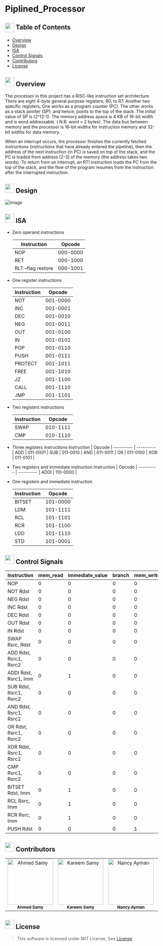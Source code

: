 # Piplined_Processor 
## <img align= center width=30px height=30px src="https://github.com/AhmedSamy02/Adders-Mania/assets/88517271/dba75e61-02dd-465b-bc31-90907f36c93a"> Table of Contents

- [Overview](#overview)
- [Design](#des)
- [ISA](#isa)
- [Control Signals](#cs)
- [Contributors](#contributors)
- [License](#license)


## <img src="https://github.com/AhmedSamy02/Adders-Mania/assets/88517271/9ed3ee67-0407-4c82-9e29-4faa76d1ac44" width="30" height="30" /> Overview <a name = "overview"></a>
The processor in this project has a RISC-like instruction set architecture. There are eight 4-byte general purpose registers; R0, to R7. Another two specific registers, One works as a program counter (PC). The other works as a stack pointer (SP); and hence; points to the top of the stack. The initial value of SP is  (2^12-1). The memory address space is 4 KB of 16-bit width and is word addressable. ( N.B.  word = 2 bytes). The data bus between memory and the processor is 16-bit widths for instruction memory and 32-bit widths for data memory.

When an interrupt occurs, the processor finishes the currently fetched instructions (instructions that have already entered the pipeline), then the address of the next instruction (in PC) is saved on top of the stack, and the PC is loaded from address [2-3] of the memory (the address takes two words). To return from an interrupt, an RTI instruction loads the PC from the top of the stack, and the flow of the program resumes from the instruction after the interrupted instruction.

## <img src="https://github.com/YaraHisham61/OS_Scheduler/assets/88517271/41cd74fb-7e37-492e-b15d-5f54bccfd43e" width="30" height="30" /> Design <a name = "des"></a>
![image](https://github.com/YaraHisham61/Architecture_Project/assets/88517271/e8f7adfd-3df4-4438-931e-103b67efc4b6)
## <img src="https://github.com/YaraHisham61/Architecture_Project/assets/88517271/d375f35d-9e7d-474f-96ce-a51c610a9f31" width="30" height="30" /> ISA <a name = "isa"></a>

* Zero operand instructions
  
   Instruction | Opcode     | 
   ----------- | ---------- |
    NOP        |	000-0000  |
    RET	       |  000-1000  |
    RLT –flag restore	| 000-1001
  
* One register instructions
  
  Instruction | Opcode     | 
   ---------- | ---------- |
    NOT       | 001-0000   |
    INC       | 001-0001   |
    DEC       | 001-0010   |
    NEG       | 001-0011   |
    OUT       | 001-0100   |
    IN        | 001-0101   |
    POP       | 001-0110   |
    PUSH      | 001-0111   |
    PROTECT   | 001-1011   |
    FREE      | 001-1010   |
    JZ        | 001-1100   |
    CALL      | 001-1110   |
    JMP       | 001-1101   |

* Two registers instructions
  
   Instruction | Opcode     | 
   ----------- | ---------- |
    SWAP       |  010-1111  |
    CMP        |  010-1110  |
  
* Three registers instructions
   Instruction | Opcode     | 
   ---------- | ---------- |
    ADD       | 011-0001   |
    SUB       | 011-0010   |
    AND       | 011-0011   |
    OR        | 011-0100   |
    XOR       | 011-0101   |

* Two registers and immediate instruction
     Instruction | Opcode     | 
   ---------- | ---------- |
    ADDI       | 110-0000   |

* One registers and immediate instruction
    
    Instruction | Opcode     | 
     ---------- | ---------- |
    BITSET    | 101-0000   |
    LDM       | 101-1111   |
    RCL       | 101-1101   |
    RCR       | 101-1100   |
    LDD       | 101-1110   |
    STD       | 101-0001   |

## <img src="https://github.com/YaraHisham61/Architecture_Project/assets/88517271/b53860f2-b404-41d5-ae7e-0833f1e49159" width="30" height="30" /> Control Signals <a name = "cs"></a>

| Instruction         | mem_read | immediate_value | branch | mem_write | reg_write1 | reg_write2 | reg_read1 | reg_read2 | reg_read3 | stack_read | stack_write | protectAfree | protectOfree | inOout | inAout | alu_op |
|----------------------|----------|------------------|--------|-----------|------------|------------|-----------|-----------|-----------|-------------|-------------|--------------|--------------|--------|--------|--------|
| NOP                  | 0        | 0                | 0      | 0         | 0          | 0          | 0         | 0         | 0         | 0           | 0           | 0            | 0            | 0      | 0      | 0000   |
| NOT  Rdst            | 0        | 0                | 0      | 0         | 1          | 0          | 1         | 0         | 0         | 0           | 0           | 0            | 0            | 0      | 0      | 0001   |
| NEG Rdst             | 0        | 0                | 0      | 0         | 1          | 0          | 1         | 0         | 0         | 0           | 0           | 0            | 0            | 0      | 0      | 0010   |
| INC  Rdst            | 0        | 0                | 0      | 0         | 1          | 0          | 1         | 0         | 0         | 0           | 0           | 0            | 0            | 0      | 0      | 0011   |
| DEC  Rdst            | 0        | 0                | 0      | 0         | 1          | 0          | 1         | 0         | 0         | 0           | 0           | 0            | 0            | 0      | 0      | 0100   |
| OUT  Rdst            | 0        | 0                | 0      | 0         | 0          | 0          | 0         | 0         | 0         | 0           | 0           | 0            | 1            | 1      | 0000   | 0      |
| IN  Rdst             | 0        | 0                | 0      | 0         | 1          | 0          | 0         | 0         | 0         | 0           | 1           | 0            | 1            | 0      | 0000   | 0      |
| SWAP Rsrc, Rdst      | 0        | 0                | 0      | 0         | 1          | 1          | 1         | 1         | 0         | 0           | 0           | 0            | 0            | 0      | 0101   | 0      |
| ADD Rdst, Rsrc1, Rsrc2 | 0      | 0                | 0      | 0         | 1          | 0          | 1         | 1         | 1         | 0           | 0           | 0            | 0            | 0      | 0110   | 0      |
| ADDI Rdst, Rsrc1, Imm | 0       | 1                | 0      | 0         | 1          | 0          | 1         | 1         | 0         | 0           | 0           | 0            | 0            | 0      | 0110   | 0      |
| SUB  Rdst, Rsrc1, Rsrc2 | 0      | 0                | 0      | 0         | 1          | 0          | 1         | 1         | 1         | 0           | 0           | 0            | 0            | 0      | 0111   | 0      |
| AND  Rdst, Rsrc1, Rsrc2 | 0      | 0                | 0      | 0         | 1          | 0          | 1         | 1         | 1         | 0           | 0           | 0            | 0            | 0      | 1000   | 0      |
| OR Rdst, Rsrc1, Rsrc2 | 0       | 0                | 0      | 0         | 1          | 0          | 1         | 1         | 1         | 0           | 0           | 0            | 0            | 0      | 1001   | 0      |
| XOR Rdst, Rsrc1, Rsrc2 | 0      | 0                | 0      | 0         | 1          | 0          | 1         | 1         | 1         | 0           | 0           | 0            | 0            | 0      | 1010   | 0      |
| CMP Rsrc1, Rsrc2     | 0        | 0                | 0      | 0         | 0          | 0          | 1         | 0         | 0         | 0           | 0           | 0            | 0            | 0      | 1011   | 0      |
| BITSET Rdst, Imm     | 0        | 1                | 0      | 0         | 1          | 0          | 1         | 0         | 0         | 0           | 0           | 0            | 0            | 0      | 1100   | 0      |
| RCL Rsrc, Imm       | 0        | 1                | 0      | 0         | 1          | 0          | 1         | 0         | 0         | 0           | 0           | 0            | 0            | 0      | 1101   | 0      |
| RCR Rsrc, Imm       | 0        | 1                | 0      | 0         | 1          | 0          | 1         | 0         | 0         | 0           | 0           | 0            | 0            | 0      | 1110   | 0      |
| PUSH  Rdst          | 0        | 0                | 0      | 1         | 0          | 0          | 1         | 0         | 0         | 1           | 0           | 0            | 0            | 0     



  
## <img src="https://github.com/YaraHisham61/OS_Scheduler/assets/88517271/859c6d0a-d951-4135-b420-6ca35c403803" width="30" height="30" /> Contributors <a name = "contributors"></a>
<table>
  <tr>
   <td align="center">
    <a href="https://github.com/AhmedSamy02" target="_black">
    <img src="https://avatars.githubusercontent.com/u/96637750?v=4" width="150px;" alt="Ahmed Samy"/>
    <br />
    <sub><b>Ahmed Samy</b></sub></a>
    </td>
   <td align="center">
    <a href="https://github.com/kaokab33" target="_black">
    <img src="https://avatars.githubusercontent.com/u/93781327?v=4" width="150px;" alt="Kareem Samy"/>
    <br />
    <sub><b>Kareem Samy</b></sub></a>
    </td>
    
   <td align="center">
    <a href="https://github.com/nancyalgazzar" target="_black">
    <img src="https://avatars.githubusercontent.com/u/94644017?v=4" width="150px;" alt="Nancy Ayman"/>
    <br />
    <sub><b>Nancy Ayman</b></sub></a>
    </td>
   <td align="center">
    <a href="https://github.com/YaraHisham61" target="_black">
    <img src="https://avatars.githubusercontent.com/u/88517271?v=4" width="150px;" alt="Yara Hisham"/>
    <br />
    <sub><b>Yara Hisham</b></sub></a>
    </td>
  </tr>
 </table>

 ## <img src="https://github.com/YaraHisham61/Architecture_Project/assets/88517271/c4a8b264-bf74-4f14-ba2a-b017ef999151" width="30" height="30" /> License <a name = "license"></a>
> This software is licensed under MIT License, See [License](https://github.com/YaraHisham61/Architecture_Project/blob/master/LICENSE)
